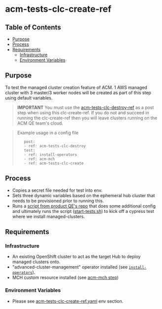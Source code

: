 # acm-tests-clc-create-ref<!-- omit from toc -->

## Table of Contents<!-- omit from toc -->
- [Purpose](#purpose)
- [Process](#process)
- [Requirements](#requirements)
  - [Infrastructure](#infrastructure)
  - [Environment Variables](#environment-variables)

## Purpose

To test the managed cluster creation feature of ACM.
1 AWS managed cluster with 3 master/3 worker nodes will be created as part of this step using default variables.

> **IMPORTANT**
> You must use the [acm-tests-clc-destroy-ref](../clc-destroy/README.md) as a post step when using this clc-create-ref. If you do not and succeed in running the clc-create-ref then you will leave clusters running on the ACM QE team's cloud.

>Example usage in a config file
>```
>    post:
>    - ref: acm-tests-clc-destroy
>    test:
>    - ref: install-operators
>    - ref: acm-mch
>    - ref: acm-tests-clc-create
>```

## Process

- Copies a secret file needed for test into env.
- Sets three dynamic variables based on the ephemeral hub cluster that needs to be provisioned prior to running this.
- Runs a [script from product QE's repo](https://github.com/stolostron/clc-ui-e2e/blob/main/execute_clc_interop_commands.sh) that does some additional config and ultimately runs the  script ([start-tests.sh](https://github.com/stolostron/clc-ui-e2e/blob/main/start-tests.sh)) to kick off a cypress test where we install managed-clusters.

## Requirements


### Infrastructure

- An existing OpenShift cluster to act as the target Hub to deploy managed clusters onto.
- "advanced-cluster-management" operator installed (see [`install-operators`](../../../step-registry/install-operators/README.md)).
- MCH custom resource installed (see [acm-mch step](../mch/README.md))

### Environment Variables

- Please see [acm-tests-clc-create-ref.yaml](acm-tests-clc-create-ref.yaml) env section.